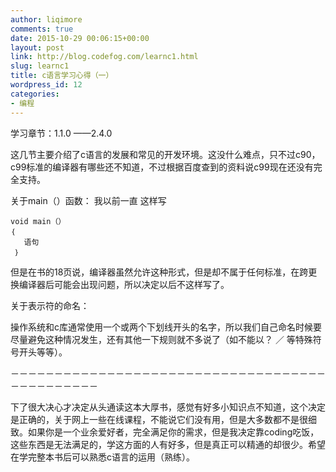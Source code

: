 ```yaml
---
author: liqimore
comments: true
date: 2015-10-29 00:06:15+00:00
layout: post
link: http://blog.codefog.com/learnc1.html
slug: learnc1
title: c语言学习心得（一）
wordpress_id: 12
categories:
- 编程
---
```


学习章节：1.1.0 ——2.4.0

这几节主要介绍了c语言的发展和常见的开发环境。这没什么难点，只不过c90，c99标准的编译器有哪些还不知道，不过根据百度查到的资料说c99现在还没有完全支持。

关于main（）函数： 我以前一直 这样写

    
    void main（）
    ｛
       语句
     ｝


但是在书的18页说，编译器虽然允许这种形式，但是却不属于任何标准，在跨更换编译器后可能会出现问题，所以决定以后不这样写了。

关于表示符的命名：

操作系统和c库通常使用一个或两个下划线开头的名字，所以我们自己命名时候要尽量避免这种情况发生，还有其他一下规则就不多说了（如不能以？ ／ 等特殊符号开头等等）。

－－－－－－－－－－－－－－－－－－－－－－－－－－－－－－－－－－－－－－－－－－－－－－

下了很大决心才决定从头通读这本大厚书，感觉有好多小知识点不知道，这个决定是正确的，关于网上一些在线课程，不能说它们没有用，但是大多数都不是很细致。如果你是一个业余爱好者，完全满足你的需求，但是我决定靠coding吃饭，这些东西是无法满足的，学这方面的人有好多，但是真正可以精通的却很少。希望在学完整本书后可以熟悉c语言的运用（熟练）。
